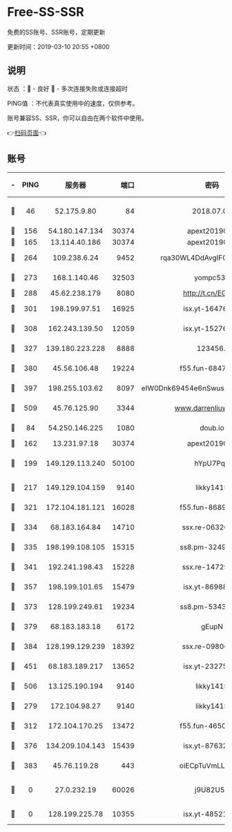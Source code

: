 # Free-SS-SSR

免费的SS账号、SSR账号，定期更新

更新时间：2019-03-10 20:55 +0800

## 说明

状态     ：🙂 - 良好 🙁 - 多次连接失败或连接超时

PING值   ：不代表真实使用中的速度，仅供参考。

账号兼容SS、SSR，你可以自由在两个软件中使用。

👉[扫码页面](https://liesauer.github.io/Free-SS-SSR/)👈

## 账号

|-|PING|服务器|端口|密码|加密方式|区域|
|:----:|:----:|:-----:|-----:|:----:|:----:|:----:|
|🙂|46|52.175.9.80|84|2018.07.07|chacha20-ietf-poly1305|HK|
|🙂|156|54.180.147.134|30374|apext2019006|chacha20|KR|
|🙂|165|13.114.40.186|30374|apext2019006|chacha20|JP|
|🙂|264|109.238.6.24|9452|rqa30WL4DdAvgIFG6Fs3znzTa|aes-256-cfb|FR|
|🙂|273|168.1.140.46|32503|yompc535|aes-256-cfb|AU|
|🙂|288|45.62.238.179|8080|http://t.cn/EGJIyrl|rc4-md5|CA|
|🙂|301|198.199.97.51|16925|isx.yt-16476270|aes-256-cfb|US|
|🙂|308|162.243.139.50|12059|isx.yt-15276356|aes-256-cfb|US|
|🙂|327|139.180.223.228|8888|123456..|aes-256-cfb|JP|
|🙂|380|45.56.106.48|19224|f55.fun-68474983|aes-256-cfb|US|
|🙂|397|198.255.103.62|8097|eIW0Dnk69454e6nSwuspv9DmS201tQ0D|aes-256-cfb|US|
|🙂|509|45.76.125.90|3344|www.darrenliuwei.com|aes-256-cfb|AU|
|🙂|84|54.250.146.225|1080|doub.io|aes-256-cfb|JP|
|🙂|162|13.231.97.18|30374|apext2019006|chacha20|JP|
|🙂|199|149.129.113.240|50100|hYpU7PqP|chacha20-ietf-poly1305|CN|
|🙂|217|149.129.104.159|9140|likky1415|aes-256-cfb|HK|
|🙂|321|172.104.181.121|16028|f55.fun-86890630|aes-256-cfb|SG|
|🙂|334|68.183.164.84|14710|ssx.re-06320738|aes-256-cfb|US|
|🙂|335|198.199.108.105|15315|ss8.pm-32497481|aes-256-cfb|US|
|🙂|341|192.241.198.43|15228|ssx.re-14729949|aes-256-cfb|US|
|🙂|357|198.199.101.65|15479|isx.yt-86988379|aes-256-cfb|US|
|🙂|373|128.199.249.61|19234|ss8.pm-53433179|aes-256-cfb|SG|
|🙂|379|68.183.183.18|6172|gEupN|aes-256-cfb|SG|
|🙂|384|128.199.129.239|18392|ssx.re-09806935|aes-256-cfb|SG|
|🙂|451|68.183.189.217|13652|isx.yt-23275887|aes-256-cfb|SG|
|🙂|506|13.125.190.194|9140|likky1415|aes-256-cfb|KR|
|🙁|279|172.104.98.27|9140|likky1415|aes-256-cfb|JP|
|🙁|312|172.104.170.25|13472|f55.fun-46502353|aes-256-cfb|SG|
|🙁|376|134.209.104.143|15439|isx.yt-87632266|aes-256-cfb|SG|
|🙁|383|45.76.119.28|443|oiECpTuVmLLxk4Ts|aes-256-cfb|AU|
|🙁|0|27.0.232.19|60026|j9U82U53|xchacha20-ietf-poly1305|HK|
|🙁|0|128.199.225.78|10355|isx.yt-48521973|aes-256-cfb|SG|
